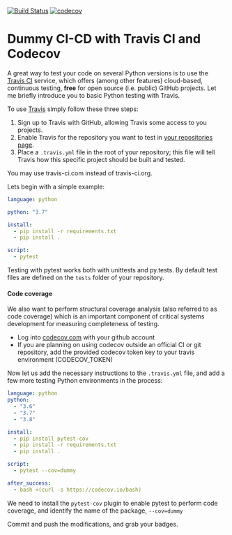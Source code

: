 [![Build Status](https://travis-ci.org/vmspereira/Dummy.svg?branch=travis)](https://travis-ci.org/vmspereira/Dummy)
[![codecov](https://codecov.io/gh/vmspereira/Dummy/branch/workflow/graph/badge.svg?token=ugFx13qISc)](https://codecov.io/gh/vmspereira/Dummy)

# Dummy CI-CD with Travis CI and Codecov

A great way to test your code on several Python versions is to use the [Travis CI](https://travis-ci.org) service, which offers (among other features) cloud-based, continuous testing, **free** for open source (i.e. public) GitHub projects. Let me briefly introduce you to basic Python testing with Travis.

To use [Travis](https://travis-ci.org) simply follow these three steps:

1. Sign up to Travis with GitHub, allowing Travis some access to you projects.
2. Enable Travis for the repository you want to test in [your repositories page](https://travis-ci.org/account/repositories).
3. Place a `.travis.yml` file in the root of your repository; this file will tell Travis how this specific project should be built and tested.

You may use travis-ci.com instead of travis-ci.org.

Lets begin with a simple example:

```yaml
language: python

python: "3.7"

install:
  - pip install -r requirements.txt
  - pip install .

script:
  - pytest
```

Testing with pytest works both with unittests and py.tests. By default test files are defined on the `tests` folder of your repository.

#### Code coverage

We also want to perform structural coverage analysis (also referred to as code coverage) which is an important component of critical systems development for measuring completeness of testing.

- Log into [codecov.com]() with your github account
- If you are planning on using codecov outside an official CI or git repository, add the provided codecov token key to your travis environment (CODECOV_TOKEN)

Now let us add the necessary instructions to the `.travis.yml` file, and add a few more testing Python environments in the process:

```yaml
language: python
python:
  - "3.6"
  - "3.7"
  - "3.8"

install:
  - pip install pytest-cov
  - pip install -r requirements.txt
  - pip install .

script:
  - pytest --cov=dummy

after_success:
  - bash <(curl -s https://codecov.io/bash)
```

We need to install the `pytest-cov` plugin to enable pytest to perform code coverage, and identify the name of the package, `--cov=dummy`

Commit and push the modifications, and grab your badges.
